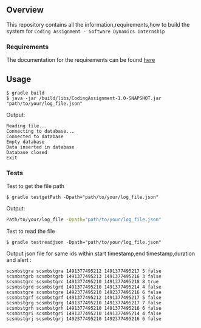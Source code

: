 ## Overview
This repository contains all the information,requirements,how to build the system for `Coding Assignment - Software Dynamics Internship`

### Requirements
The documentation for the requirements can be found [here](https://github.com/respasandin/CSCodingAsignment/tree/master/Requirements)

## Usage
```
$ gradle build
$ java -jar /build/libs/CodingAssignment-1.0-SNAPSHOT.jar "path/to/your/log_file.json"
```
Output:
```
Reading file...
Connecting to database...
Connected to database
Empty database
Data inserted in database
Database closed
Exit
```
### Tests
Test to get the file path
```
$ gradle testgetPath -Dpath="path/to/your/log_file.json"
```
Output:

```bash
Path/to/your/log_file -Dpath="path/to/your/log_file.json"
```

Test to read the file
```
$ gradle testreadjson -Dpath="path/to/your/log_file.json"
```
Output json file for same ids within start timestamp,end timestamp,duration and alert :
```
scsmbstgra scsmbstgra 1491377495212 1491377495217 5 false
scsmbstgrb scsmbstgrb 1491377495213 1491377495216 3 false
scsmbstgrc scsmbstgrc 1491377495210 1491377495218 8 true
scsmbstgrd scsmbstgrd 1491377495210 1491377495214 4 false
scsmbstgre scsmbstgre 1492377495210 1492377495216 6 false
scsmbstgrf scsmbstgrf 1491377495212 1491377495217 5 false
scsmbstgrg scsmbstgrg 1491377495210 1491377495217 7 false
scsmbstgrh scsmbstgrh 1491377495210 1491377495216 6 false
scsmbstgri scsmbstgri 1491377495210 1491377495214 4 false
scsmbstgrj scsmbstgrj 1492377495210 1492377495216 6 false
```
